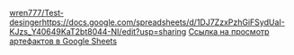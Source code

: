 [wren777/Test-desinger]()https://docs.google.com/spreadsheets/d/1DJ7ZzxPzhGiFSydUaI-KJzs_Y40649KaT2bt8044-NI/edit?usp=sharing
[Ссылка на просмотр артефактов в Google Sheets](https://docs.google.com/spreadsheets/d/1DJ7ZzxPzhGiFSydUaI-KJzs_Y40649KaT2bt8044-NI/edit?usp=sharing)
